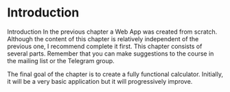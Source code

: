 # Introduction

Introduction In the previous chapter a Web App was created from scratch. Although the content of this chapter is relatively independent of the previous one, I recommend complete it first. This chapter consists of several parts. Remember that you can make suggestions to the course in the mailing list or the Telegram group.

The final goal of the chapter is to create a fully functional calculator. Initially, it will be a very basic application but it will progressively improve.

